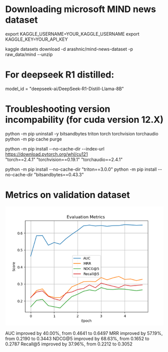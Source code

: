 # Downloading microsoft MIND news dataset
export KAGGLE_USERNAME=YOUR_KAGGLE_USERNAME
export KAGGLE_KEY=YOUR_API_KEY

kaggle datasets download -d arashnic/mind-news-dataset -p raw_data/mind --unzip


# For deepseek R1 distilled:

model_id = "deepseek-ai/DeepSeek-R1-Distill-Llama-8B"

# Troubleshooting version incompability (for cuda version 12.X)

python -m pip uninstall -y bitsandbytes triton torch torchvision torchaudio
python -m pip cache purge

python -m pip install --no-cache-dir --index-url https://download.pytorch.org/whl/cu121 \
  "torch==2.4.1" "torchvision==0.19.1" "torchaudio==2.4.1"

python -m pip install --no-cache-dir "triton==3.0.0"
python -m pip install --no-cache-dir "bitsandbytes==0.43.3"

# Metrics on validation dataset

![alt text](image-1.png)

AUC improved by 40.00%, from 0.4641 to 0.6497
MRR improved by 57.19%, from 0.2190 to 0.3443
NDCG@5 improved by 68.63%, from 0.1652 to 0.2787
Recall@5 improved by 37.96%, from 0.2212 to 0.3052